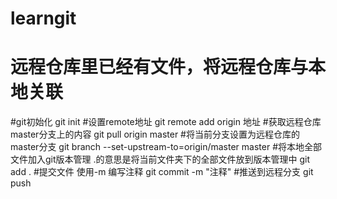# learngit

# 远程仓库里已经有文件，将远程仓库与本地关联
#git初始化
git init
#设置remote地址
git remote add  origin 地址
#获取远程仓库master分支上的内容
git pull origin master
#将当前分支设置为远程仓库的master分支
git branch --set-upstream-to=origin/master master
#将本地全部文件加入git版本管理 .的意思是将当前文件夹下的全部文件放到版本管理中
git add .
#提交文件 使用-m 编写注释
git commit -m "注释"
#推送到远程分支
git push

